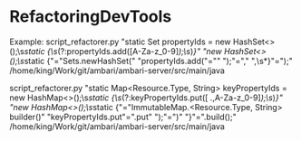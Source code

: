# RefactoringDevTools

Example:
script_refactorer.py "static Set<String> propertyIds = new HashSet<>\(\);\s*static {\s*(?:propertyIds\.add\([A-Za-z_0-9]*\);\s*)*}" "new HashSet<>\(\);\s*static {"="Sets.newHashSet(" "propertyIds\.add\("="" "\);"="," ",\s*}"=");" /home/king/Work/git/ambari/ambari-server/src/main/java

script_refactorer.py "static Map<Resource.Type, String> keyPropertyIds = new HashMap<>\(\);\s*static {\s*(?:keyPropertyIds\.put\([ \.\,A-Za-z_0-9]*\);\s*)*}" "new HashMap<>\(\);\s*static {"="ImmutableMap.<Resource.Type, String> builder()" "keyPropertyIds\.put"=".put" "\);"=")" "}"=".build();" /home/king/Work/git/ambari/ambari-server/src/main/java
